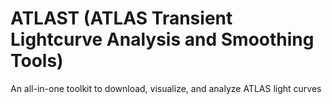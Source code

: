 # ATLAST (ATLAS Transient Lightcurve Analysis and Smoothing Tools)
An all-in-one toolkit to download, visualize, and analyze ATLAS light curves
